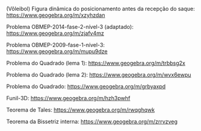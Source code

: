 (Vôleibol) Figura dinâmica do posicionamento antes da recepção do saque: https://www.geogebra.org/m/xzyhzdan

Problema OBMEP-2014-fase-2-nível-3 (adaptado): https://www.geogebra.org/m/zjafv4mz

Problema OBMEP-2009-fase-1-nível-3: https://www.geogebra.org/m/mupu9dze

Problema do Quadrado (lema 1): https://www.geogebra.org/m/trbbsg2x

Problema do Quadrado (lema 2): https://www.geogebra.org/m/wvx6ewpu

Problema do Quadrado: https://www.geogebra.org/m/grbyaxpd

Funil-3D: https://www.geogebra.org/m/hzh3pwhf

Teorema de Tales: https://www.geogebra.org/m/rwqghqwk

Teorema da Bissetriz interna: https://www.geogebra.org/m/zrrvzveg

